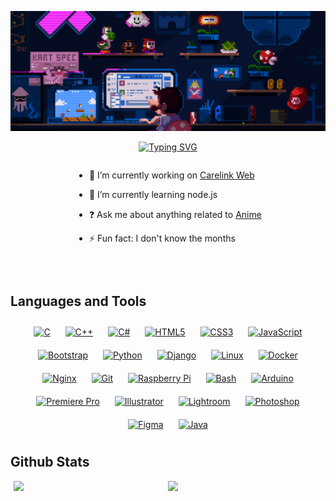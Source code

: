 [![Background](https://github.com/Yirade/Yirade/blob/main/banner.gif?raw=true)](https://yirade.dev)


<div align="center">
<a href="https://git.io/typing-svg"><img src="https://readme-typing-svg.herokuapp.com?font=Fira+Code&size=50&duration=3000&pause=1000&color=FFFFFF&center=true&vCenter=true&width=1800&height=300&lines=Ciao!+Sono+Yirade%2C+piacere+di+conoscerti!;Hey+there!+I'm+Yirade%2C+nice+to+meet+you!;+%C2%A1Hola!+Soy+Yirade%2C+%C2%A1encantado+de+conocerte!;Salut+!+Je+suis+Yirade%2C+enchant%C3%A9+de+faire+ta+connaissance+!;Hallo!+Ich+bin+Yirade%2C+sch%C3%B6n%2C+dich+kennenzulernen!;Ol%C3%A1!+Eu+sou+o+Yirade%2C+prazer+em+te+conhecer!;Hoi!+Ik+ben+Yirade%2C+leuk+je+te+ontmoeten!;%E3%81%93%E3%82%93%E3%81%AB%E3%81%A1%E3%81%AF%EF%BC%81Yirade%E3%81%A8%E8%A8%80%E3%81%84%E3%81%BE%E3%81%99%E3%80%82%E3%82%88%E3%82%8D%E3%81%97%E3%81%8F%E3%81%8A%E9%A1%98%E3%81%84%E3%81%97%E3%81%BE%E3%81%99;%E5%97%A8%EF%BC%81%E6%88%91%E6%98%AFYirade%EF%BC%8C%E5%BE%88%E9%AB%98%E5%85%B4%E8%AE%A4%E8%AF%86%E4%BD%A0%EF%BC%81;%D0%9F%D1%80%D0%B8%D0%B2%D0%B5%D1%82!+%D0%AF+%D0%99%D0%B8%D1%80%D0%B0%D0%B4%D0%B5%2C+%D1%80%D0%B0%D0%B4+%D0%B7%D0%BD%D0%B0%D0%BA%D0%BE%D0%BC%D1%81%D1%82%D0%B2%D1%83!+;Bun%C4%83!+Sunt+Yirade%2C+%C3%AEnc%C3%A2ntat+s%C4%83+te+cunosc!" alt="Typing SVG" /></a>
</div>

<div style="display: flex; justify-content: center; align-items: center; flex-wrap: wrap;">
  
- 🔭 I’m currently working on [Carelink Web](https://github.com/Yirade/Carelink-Web)  
  

- 🌱 I’m currently learning node.js
  

- ❓ Ask me about anything related to [Anime](https://myanimelist.net/profile/Yirade)  
  

- ⚡ Fun fact: I don't know the months  
</div>
<br/>  

## Languages and Tools

<div align="center">
    <a href="https://www.cprogramming.com/" target="_blank"><img style="margin: 10px" src="https://profilinator.rishav.dev/skills-assets/c-original.svg" alt="C" height="30" /></a>
    <a href="https://www.cplusplus.com/" target="_blank"><img style="margin: 10px" src="https://profilinator.rishav.dev/skills-assets/cplusplus-original.svg" alt="C++" height="30" /></a>
    <a href="https://docs.microsoft.com/en-us/dotnet/csharp/" target="_blank"><img style="margin: 10px" src="https://profilinator.rishav.dev/skills-assets/csharp-original.svg" alt="C#" height="30" /></a>
    <a href="https://en.wikipedia.org/wiki/HTML5" target="_blank"><img style="margin: 10px" src="https://profilinator.rishav.dev/skills-assets/html5-original-wordmark.svg" alt="HTML5" height="30" /></a>
    <a href="https://www.w3schools.com/css/" target="_blank"><img style="margin: 10px" src="https://profilinator.rishav.dev/skills-assets/css3-original-wordmark.svg" alt="CSS3" height="30" /></a>
    <a href="https://www.javascript.com/" target="_blank"><img style="margin: 10px" src="https://profilinator.rishav.dev/skills-assets/javascript-original.svg" alt="JavaScript" height="30" /></a>
    <a href="https://getbootstrap.com/docs/3.4/javascript/" target="_blank"><img style="margin: 10px" src="https://profilinator.rishav.dev/skills-assets/bootstrap-plain.svg" alt="Bootstrap" height="30" /></a>
    <a href="https://www.python.org/" target="_blank"><img style="margin: 10px" src="https://profilinator.rishav.dev/skills-assets/python-original.svg" alt="Python" height="30" /></a>
    <a href="https://www.djangoproject.com/" target="_blank"><img style="margin: 10px" src="https://profilinator.rishav.dev/skills-assets/django-original.svg" alt="Django" height="30" /></a>
    <a href="https://www.linux.org/" target="_blank"><img style="margin: 10px" src="https://profilinator.rishav.dev/skills-assets/linux-original.svg" alt="Linux" height="30" /></a>
    <a href="https://www.docker.com/" target="_blank"><img style="margin: 10px" src="https://profilinator.rishav.dev/skills-assets/docker-original-wordmark.svg" alt="Docker" height="30" /></a>
    <a href="https://www.nginx.com/" target="_blank"><img style="margin: 10px" src="https://profilinator.rishav.dev/skills-assets/nginx-original.svg" alt="Nginx" height="30" /></a>
    <a href="https://github.com/" target="_blank"><img style="margin: 10px" src="https://profilinator.rishav.dev/skills-assets/git-scm-icon.svg" alt="Git" height="30" /></a>
    <a href="https://www.raspberrypi.org/" target="_blank"><img style="margin: 10px" src="https://www.raspberrypi.com/app/uploads/2022/02/COLOUR-Raspberry-Pi-Symbol-Registered.png" alt="Raspberry Pi" height="30" /></a>
    <a href="https://www.gnu.org/software/bash/" target="_blank"><img style="margin: 10px" src="https://profilinator.rishav.dev/skills-assets/gnu_bash-icon.svg" alt="Bash" height="30" /></a>
    <a href="https://www.arduino.cc/" target="_blank"><img style="margin: 10px" src="https://profilinator.rishav.dev/skills-assets/arduino.png" alt="Arduino" height="30" /></a>
    <a href="https://www.adobe.com/in/products/premiere.html" target="_blank"><img style="margin: 10px" src="https://profilinator.rishav.dev/skills-assets/adobepremierepro.png" alt="Premiere Pro" height="30" /></a>
    <a href="https://www.adobe.com/in/products/illustrator.html" target="_blank"><img style="margin: 10px" src="https://profilinator.rishav.dev/skills-assets/adobe_illustrator-icon.svg" alt="Illustrator" height="30" /></a>
    <a href="https://www.adobe.com/products/photoshop-lightroom.html" target="_blank"><img style="margin: 10px" src="https://profilinator.rishav.dev/skills-assets/lightroom.png" alt="Lightroom" height="30" /></a>
    <a href="https://www.adobe.com/in/products/photoshop.html" target="_blank"><img style="margin: 10px" src="https://profilinator.rishav.dev/skills-assets/photoshop-plain.svg" alt="Photoshop" height="30" /></a>
    <a href="https://www.figma.com/" target="_blank"><img style="margin: 10px" src="https://profilinator.rishav.dev/skills-assets/figma-icon.svg" alt="Figma" height="30" /></a>
    <a href="https://www.java.com/" target="_blank"><img style="margin: 10px" src="https://profilinator.rishav.dev/skills-assets/java-original-wordmark.svg" alt="Java" height="30" /></a>
</div>



## Github Stats 
<div style="display: flex; justify-content: center; align-items: center; flex-wrap: wrap;">
    <img src="https://github-readme-stats.vercel.app/api/top-langs/?username=Yirade&hide_border=true&theme=vision-friendly-dark" style="min-width: 49%; max-width: 100%;" />
    <img src="https://github-readme-stats.vercel.app/api?username=Yirade&show_icons=true&count_private=true&hide_border=true&theme=vision-friendly-dark" style="min-width: 49%; max-width: 100%;" />
</div>
